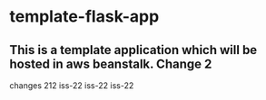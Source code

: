 # template-flask-app

## This is a template application which will be hosted in aws beanstalk. Change 2
changes 212
iss-22
iss-22
iss-22
